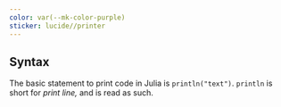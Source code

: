 ```yaml
---
color: var(--mk-color-purple)
sticker: lucide//printer
---
```

## Syntax
The basic statement to print code in Julia is `println("text")`. `println` is short for *print line,* and is read as such.